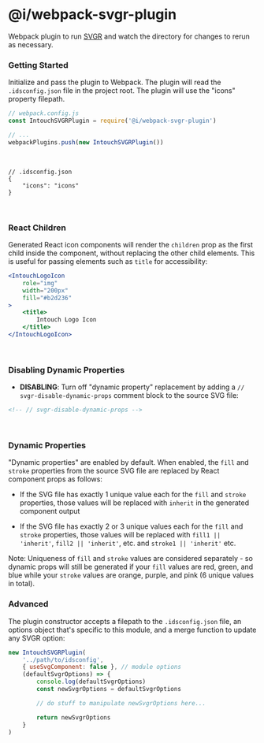 # @i/webpack-svgr-plugin

Webpack plugin to run [SVGR](https://github.com/gregberge/svgr) and watch the directory for changes to rerun as necessary.



### Getting Started

Initialize and pass the plugin to Webpack. The plugin will read the `.idsconfig.json` file in the project root. The plugin will use the "icons" property filepath.
<br>

```js
// webpack.config.js
const IntouchSVGRPlugin = require('@i/webpack-svgr-plugin')

// ...
webpackPlugins.push(new IntouchSVGRPlugin())
```
<br>

```jsonc
// .idsconfig.json
{
    "icons": "icons"
}
```
<br>


### React Children

Generated React icon components will render the `children` prop as the first child inside the component, without replacing the other child elements. This is useful for passing elements such as `title` for accessibility:

```jsx
<IntouchLogoIcon
    role="img"
    width="200px"
    fill="#b2d236"
>
    <title>
        Intouch Logo Icon
    </title>
</IntouchLogoIcon>
```
<br>


### Disabling Dynamic Properties

* **DISABLING**: Turn off "dynamic property" replacement by adding a `// svgr-disable-dynamic-props` comment block to the source SVG file:
```html
<!-- // svgr-disable-dynamic-props -->
```
<br>


### Dynamic Properties

"Dynamic properties" are enabled by default. When enabled, the `fill` and `stroke` properties from the source SVG file are replaced by React component props as follows:

* If the SVG file has exactly 1 unique value each for the `fill` and `stroke` properties, those values will be replaced with `inherit` in the generated component output

* If the SVG file has exactly 2 or 3 unique values each for the `fill` and `stroke` properties, those values will be replaced with `fill1 || 'inherit'`, `fill2 || 'inherit'`, etc. and `stroke1 || 'inherit'` etc.

Note: Uniqueness of `fill` and `stroke` values are considered separately - so dynamic props will still be generated if your `fill` values are red, green, and blue while your `stroke` values are orange, purple, and pink (6 unique values in total).



### Advanced

The plugin constructor accepts a filepath to the `.idsconfig.json` file, an options object that's specific to this module, and a merge function to update any SVGR option:

```js
new IntouchSVGRPlugin(
    '../path/to/idsconfig',
    { useSvgComponent: false }, // module options
    (defaultSvgrOptions) => {
        console.log(defaultSvgrOptions)
        const newSvgrOptions = defaultSvgrOptions

        // do stuff to manipulate newSvgrOptions here...

        return newSvgrOptions
    }
)
```
